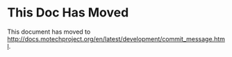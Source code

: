 # This Doc Has Moved #

This document has moved to http://docs.motechproject.org/en/latest/development/commit_message.html.